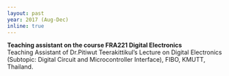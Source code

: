 ```yaml
---
layout: past
year: 2017 (Aug-Dec)
inline: true
---
```

**Teaching assistant on the course FRA221 Digital Electronics**<br>
Teaching Assistant of Dr.Pitiwut Teerakittikul’s Lecture on Digital Electronics
(Subtopic: Digital Circuit and Microcontroller Interface), FIBO, KMUTT, Thailand.
